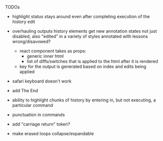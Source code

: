 TODOs

- highlight status stays around even after completing execution of the history edit

- overhauling outputs
    history elements get new annotation states
        not just disabled, also "edited" in a variety of styles
        annotated with lessons
        wrong/disavowed? 
    - react component takes as props:
        - generic inner html
        - list of diffs/switches that is applied to the html after it is rendered
    - key for the output is generated based on index and edits being applied



- safari keyboard doesn't work

- add The End

- ability to highlight chunks of history by entering in, but not executing, a particular command

- punctuation in commands

- add "carriage return" token?

- make erased loops collapse/expandable

